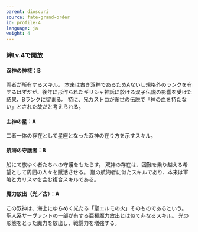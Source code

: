 ```yaml
---
parent: dioscuri
source: fate-grand-order
id: profile-4
language: ja
weight: 4
---
```


### 絆Lv.4で開放

#### 双神の神核：B

両者が所有するスキル。
本来は古き双神であるためAないし規格外のランクを有するはずだが、後年に形作られたギリシャ神話に於ける双子伝説の影響を受けた結果、Bランクに留まる。
特に、兄カストロが後世の伝説で「神の血を持たない」とされた故だと考えられる。

#### 主神の星：A

二者一体の存在として星座となった双神の在り方を示すスキル。

#### 航海の守護者：B

船にて旅ゆく者たちへの守護をもたらす。
双神の存在は、困難を乗り越える希望として周囲の人々を賦活させる。
嵐の航海者に似たスキルであり、本来は軍略とカリスマを含む複合スキルである。

#### 魔力放出（光／古）：A

この双神は、海上にゆらめく光たる「聖エルモの火」そのものであるという。
聖人系サーヴァントの一部が有する亜種魔力放出とは似て非なるスキル。
光の形態をとった魔力を放出し、戦闘力を増強する。
